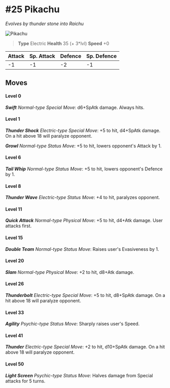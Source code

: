# #25 Pikachu
*Evolves by thunder stone into Raichu*

![Pikachu](https://img.pokemondb.net/sprites/home/normal/1x/pikachu.png)

> **Type** Electric
> **Health** 35 (+ 3\*lvl)
> **Speed** +0

| Attack | Sp. Attack | Defence | Sp. Defence |
| ------ | ---------- | ------- | ----------- |
| -1 | -1 | -2 | -1 |

## Moves
#### Level 0

***Swift** Normal-type Special Move*: d6+SpAtk damage. Always hits.
#### Level 1

***Thunder Shock** Electric-type Special Move*: +5 to hit, d4+SpAtk damage. On a hit above 18 will paralyze opponent.

***Growl** Normal-type Status Move*: +5 to hit, lowers opponent's Attack by 1.
#### Level 6

***Tail Whip** Normal-type Status Move*: +5 to hit, lowers opponent's Defence by 1.
#### Level 8

***Thunder Wave** Electric-type Status Move*: +4 to hit, paralyzes opponent.
#### Level 11

***Quick Attack** Normal-type Physical Move*: +5 to hit, d4+Atk damage. User attacks first.
#### Level 15

***Double Team** Normal-type Status Move*: Raises user's Evasiveness by 1.
#### Level 20

***Slam** Normal-type Physical Move*: +2 to hit, d8+Atk damage. 
#### Level 26

***Thunderbolt** Electric-type Special Move*: +5 to hit, d8+SpAtk damage. On a hit above 18 will paralyze opponent.
#### Level 33

***Agility** Psychic-type Status Move*: Sharply raises user's Speed.
#### Level 41

***Thunder** Electric-type Special Move*: +2 to hit, d10+SpAtk damage. On a hit above 18 will paralyze opponent.
#### Level 50

***Light Screen** Psychic-type Status Move*: Halves damage from Special attacks for 5 turns.

